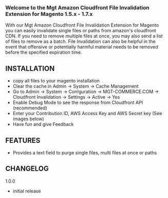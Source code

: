 ### Welcome to the Mgt Amazon Cloudfront File Invalidation Extension for Magento 1.5.x - 1.7.x

With our Mgt Amazon Cloudfront File Invalidation Extension for Magento you can easily invalidate single files 
or paths from amazon's cloudfront CDN.
If you need to remove multiple files at once, you may also send a list of files to remove as a batch.
File Invalidation can also be helpful in the event that offensive or potentially harmful material needs to be removed before the specified expiration time.

## INSTALLATION

* copy all files to your magento installation
* Clear the cache in Admin -> System -> Cache Management 
* Go to Admin -> System -> Con!guration -> MGT-COMMERCE.COM -> Cloudfront Invalidation -> Settings -> Active -> Yes
* Enable Debug Mode to see the response from Cloudfront API (recommended)
* Enter your Contribution ID, AWS Access Key and AWS Secret key (See images below)
* Have fun and give Feedback

## FEATURES

* Provides a text field to purge single files, multi files at once or paths

## CHANGELOG

1.0.0

* initial release